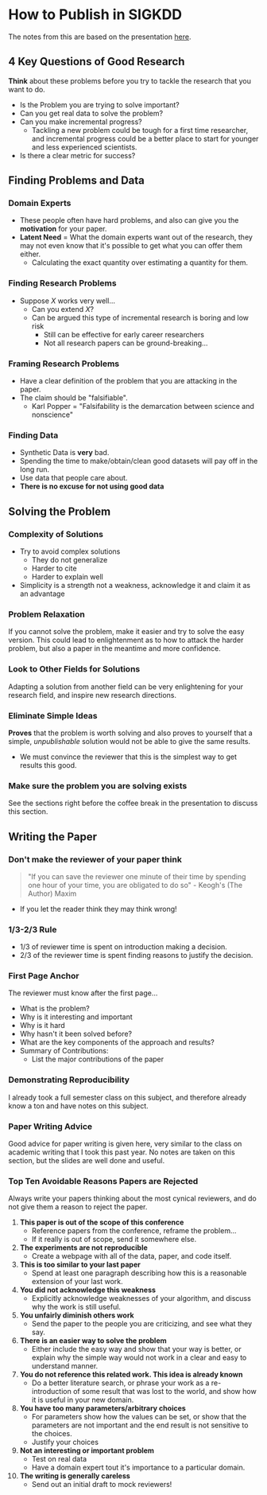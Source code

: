# How to Publish in SIGKDD #

The notes from this are based on the presentation [here](http://www.cs.ucr.edu/~eamonn/Keogh_SIGKDD09_tutorial.pdf).

## 4 Key Questions of Good Research ##
**Think** about these problems before you try to tackle the research that you want to do.

- Is the Problem you are trying to solve important?
- Can you get real data to solve the problem?
- Can you make incremental progress?
	- Tackling a new problem could be tough for a first time researcher, and incremental progress could be a better place to start for younger and less experienced scientists.
- Is there a clear metric for success?


## Finding Problems and Data ##

### Domain Experts ###
- These people often have hard problems, and also can give you the **motivation** for your paper.
- **Latent Need** = What the domain experts want out of the research, they may not even know that it's possible to get what you can offer them either.
	- Calculating the exact quantity over estimating a quantity for them.

### Finding Research Problems
- Suppose *X* works very well...
	- Can you extend *X*? 	
	- Can be argued this type of incremental research is boring and low risk
		- Still can be effective for early career researchers
		- Not all research papers can be ground-breaking...

### Framing Research Problems ###
- Have a clear definition of the problem that you are attacking in the paper.
- The claim should be "falsifiable".
	- Karl Popper = "Falsifability is the demarcation between science and nonscience"

### Finding Data ###
- Synthetic Data is **very** bad.
- Spending the time to make/obtain/clean good datasets will pay off in the long run.
- Use data that people care about.
- **There is no excuse for not using good data**

## Solving the Problem ##

### Complexity of Solutions ###
- Try to avoid complex solutions
	- They do not generalize
	- Harder to cite
	- Harder to explain well
- Simplicity is a strength not a weakness, acknowledge it and claim it as an advantage

### Problem Relaxation
If you cannot solve the problem, make it easier and try to solve the easy version.  This could lead to enlightenment as to how to attack the harder problem, but also a paper in the meantime and more confidence.

### Look to Other Fields for Solutions ###
Adapting a solution from another field can be very enlightening for your research field, and inspire new research directions.

### Eliminate Simple Ideas ###
**Proves** that the problem is worth solving and also proves to yourself that a simple, *unpublishable* solution would not be able to give the same results.

- We must convince the reviewer that this is the simplest way to get results this good.

### Make sure the problem you are solving exists ###
See the sections right before the coffee break in the presentation to discuss this section.

## Writing the Paper ##

### Don't make the reviewer of your paper think ###
> "If you can save the reviewer one minute of their time by spending one hour of your time, you are obligated to do so" - Keogh's (The Author) Maxim

- If you let the reader think they may think wrong!

### 1/3-2/3 Rule ###
- 1/3 of reviewer time is spent on introduction making a decision.
- 2/3 of the reviewer time is spent finding reasons to justify the decision.

### First Page Anchor ###
The reviewer must know after the first page...

- What is the problem?
- Why is it interesting and important
- Why is it hard
- Why hasn't it been solved before?
- What are the key components of the approach and results?
- Summary of Contributions:
	- List the major contributions of the paper 	

### Demonstrating Reproducibility ###
I already took a full semester class on this subject, and therefore already know a ton and have notes on this subject.

### Paper Writing Advice ###
Good advice for paper writing is given here, very similar to the class on academic writing that I took this past year.  No notes are taken on this section, but the slides are well done and useful.

### Top Ten Avoidable Reasons Papers are Rejected ###
Always write your papers thinking about the most cynical reviewers, and do not give them a reason to reject the paper.

1. **This paper is out of the scope of this conference**
	- Reference papers from the conference, reframe the problem...
	- If it really is out of scope, send it somewhere else.
2. **The experiments are not reproducible**
	- Create a webpage with all of the data, paper, and code itself.
3. **This is too similar to your last paper**
	- Spend at least one paragraph describing how this is a reasonable extension of your last work.
4. **You did not acknowledge this weakness**
	- Explicitly acknowledge weaknesses of your algorithm, and discuss why the work is still useful.
5. **You unfairly diminish others work**
	- Send the paper to the people you are criticizing, and see what they say.
6. **There is an easier way to solve the problem**
	- Either include the easy way and show that your way is better, or explain why the simple way would not work in a clear and easy to understand manner.
7. **You do not reference this related work.  This idea is already known**
	- Do a better literature search, or phrase your work as a re-introduction of some result that was lost to the world, and show how it is useful in your new domain.
8. **You have too many parameters/arbitrary choices**
	- For parameters show how the values can be set, or show that the parameters are not important and the end result is not sensitive to the choices.
	- Justify your choices
9. **Not an interesting or important problem**
	- Test on real data
	- Have a domain expert tout it's importance to a particular domain.
10. **The writing is generally careless**
	- Send out an initial draft to mock reviewers!

